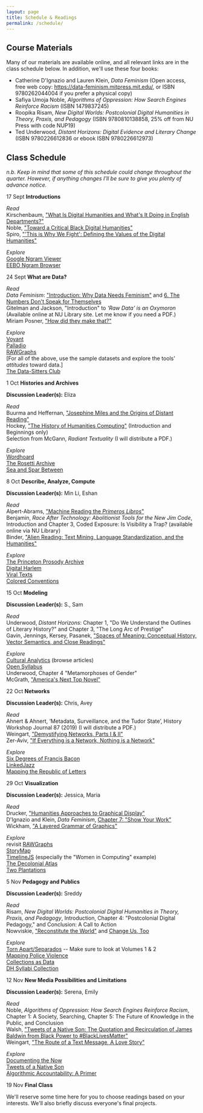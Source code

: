 ```yaml
---
layout: page
title: Schedule & Readings
permalink: /schedule/
---
```


## Course Materials

Many of our materials are available online, and all relevant links are in the class schedule below. In addition, we'll use these four books:

- Catherine D'Ignazio and Lauren Klein, *Data Feminism* (Open access, free web copy: https://data-feminism.mitpress.mit.edu/, or ISBN 9780262044004 if you prefer a physical copy)
- Safiya Umoja Noble, *Algorithms of Oppression: How Search Engines Reinforce Racism* (ISBN 1479837245)
- Roopika Risam, *New Digital Worlds: Postcolonial Digital Humanities in Theory, Praxis, and Pedagogy* (ISBN 9780810138858, 25% off from NU Press with code NUP19)
- Ted Underwood, *Distant Horizons: Digital Evidence and Literary Change* (ISBN 9780226612836 or ebook ISBN 9780226612973)


## Class Schedule

*n.b. Keep in mind that some of this schedule could change throughout the quarter. However, if anything changes I'll be sure to give you plenty of advance notice.*

17 Sept  **Introductions**

*Read*  
Kirschenbaum, ["What Is Digital Humanities and What's It Doing in English Departments?"](https://dhdebates.gc.cuny.edu/read/untitled-88c11800-9446-469b-a3be-3fdb36bfbd1e/section/f5640d43-b8eb-4d49-bc4b-eb31a16f3d06#ch01)  
Noble, ["Toward a Critical Black Digital Humanities"](https://dhdebates.gc.cuny.edu/read/untitled-f2acf72c-a469-49d8-be35-67f9ac1e3a60/section/5aafe7fe-db7e-4ec1-935f-09d8028a2687#ch02)  
Spiro, ["'This is Why We Fight': Defining the Values of the Digital Humanities"](https://dhdebates.gc.cuny.edu/read/untitled-88c11800-9446-469b-a3be-3fdb36bfbd1e/section/9e014167-c688-43ab-8b12-0f6746095335)  

*Explore*  
[Google Ngram Viewer](https://books.google.com/ngrams)  
[EEBO Ngram Browser](https://earlyprint.org/lab/tool_ngram_browser.html)  

24 Sept  **What are Data?**

*Read*  
*Data Feminism*: ["Introduction: Why Data Needs Feminism"](https://data-feminism.mitpress.mit.edu/pub/frfa9szd/release/3) and [6. The Numbers Don't Speak for Themselves](https://data-feminism.mitpress.mit.edu/pub/czq9dfs5/release/2)  
Gitelman and Jackson, "Introduction" to *'Raw Data' is an Oxymoron* (Available online at NU Library site. Let me know if you need a PDF.)  
Miriam Posner, ["How did they make that?"](http://miriamposner.com/blog/how-did-they-make-that/)  

*Explore*  
[Voyant](https://voyant-tools.org/)  
[Palladio](http://hdlab.stanford.edu/projects/palladio/)  
[RAWGraphs](https://rawgraphs.io/)  
[For all of the above, use the sample datasets and explore the tools' *attitudes* toward data.]  
[The Data-Sitters Club](https://datasittersclub.github.io/site/)  

1 Oct  **Histories and Archives**

**Discussion Leader(s):** Eliza

*Read*  
Buurma and Heffernan, ["Josephine Miles and the Origins of Distant Reading"](https://modernismmodernity.org/forums/posts/search-and-replace)  
Hockey, ["The History of Humanities Computing"](http://www.digitalhumanities.org/companion/view?docId=blackwell/9781405103213/9781405103213.xml&chunk.id=ss1-2-1) (Introduction and Beginnings only)  
Selection from McGann, *Radiant Textuality* (I will distribute a PDF.)  

*Explore*  
[Wordhoard](http://wordhoard.northwestern.edu/userman/index.html)  
[The Rosetti Archive](http://www.rossettiarchive.org/index.html)  
[Sea and Spar Between](https://nickm.com/montfort_strickland/sea_and_spar_between/)  

8 Oct  **Describe, Analyze, Compute**  

**Discussion Leader(s):** Min Li, Eshan

*Read*  
Alpert-Abrams, ["Machine Reading the *Primeros Libros*"](http://www.digitalhumanities.org/dhq/vol/10/4/000268/000268.html)  
Benjamin, *Race After Technology: Abolitionist Tools for the New Jim Code*, Introduction and Chapter 3, Coded Exposure: Is Visibility a Trap? (available online via NU Library)  
Binder, ["Alien Reading: Text Mining, Language Standardization, and the Humanities"](https://dhdebates.gc.cuny.edu/read/untitled/section/4b276a04-c110-4cba-b93d-4ded8fcfafc9#ch18)  

*Explore*  
[The Princeton Prosody Archive](https://prosody.princeton.edu/)  
[Digital Harlem](http://digitalharlem.org/)  
[Viral Texts](https://viraltexts.org/)  
[Colored Conventions](https://coloredconventions.org/)  

15 Oct  **Modeling**

**Discussion Leader(s):** S., Sam

*Read*  
Underwood, *Distant Horizons*: Chapter 1, "Do We Understand the Outlines of Literary History?" and Chapter 3, "The Long Arc of Prestige"  
Gavin, Jennings, Kersey, Pasanek, ["Spaces of Meaning: Conceptual History, Vector Semantics, and Close Readings"](https://dhdebates.gc.cuny.edu/read/untitled-f2acf72c-a469-49d8-be35-67f9ac1e3a60/section/4ce82b33-120f-423f-ba4c-40620913b305)  
  
*Explore*  
[Cultural Analytics](https://culturalanalytics.org/) (browse articles)  
[Open Syllabus](https://opensyllabus.org/)  
Underwood, Chapter 4 "Metamorphoses of Gender"  
McGrath, ["America's Next Top Novel"](https://post45.org/2020/04/americas-next-top-novel/)  

22 Oct  **Networks**

**Discussion Leader(s):** Chris, Avey

*Read*  
Ahnert & Ahnert, ‘Metadata, Surveillance, and the Tudor State’, History Workshop Journal 87 (2019) (I will distribute a PDF.)  
Weingart, ["Demystifying Networks, Parts I & II"](http://journalofdigitalhumanities.org/1-1/demystifying-networks-by-scott-weingart/)  
Zer-Aviv, ["If Everything is a Network, Nothing is a Network"](https://visualisingadvocacy.org/node/739.html)  

*Explore*  
[Six Degrees of Francis Bacon](http://sixdegreesoffrancisbacon.com/)  
[LinkedJazz](https://linkedjazz.org/)  
[Mapping the Republic of Letters](http://republicofletters.stanford.edu/)  

29 Oct  **Visualization**  

**Discussion Leader(s):** Jessica, Maria

*Read*  
Drucker, ["Humanities Approaches to Graphical Display"](http://digitalhumanities.org/dhq/vol/5/1/000091/000091.html)  
D'Ignazio and Klein, *Data Feminism*, [Chapter 7: "Show Your Work"](https://data-feminism.mitpress.mit.edu/pub/0vgzaln4/release/2)  
Wickham, ["A Layered Grammar of Graphics"](http://byrneslab.net/classes/biol607/readings/wickham_layered-grammar.pdf)  

*Explore*  
revisit [RAWGraphs](https://rawgraphs.io/)  
[StoryMap](https://storymap.knightlab.com/)  
[TimelineJS](https://timeline.knightlab.com/) (especially the "Women in Computing" example)  
[The Decolonial Atlas](https://decolonialatlas.wordpress.com/)  
[Two Plantations](http://twoplantations.com/)  

5 Nov  **Pedagogy and Publics**  

**Discussion Leader(s):** Sreddy

*Read*  
Risam, *New Digital Worlds: Postcolonial Digital Humanities in Theory, Praxis, and Pedagogy*, Introduction, Chapter 4: "Postcolonial Digital Pedagogy," and Conclusion: A Call to Action  
Nowviskie, ["Reconstitute the World"](http://nowviskie.org/2018/reconstitute-the-world/) and [Change Us, Too](http://nowviskie.org/2019/change-us-too/)  

*Explore*  
[Torn Apart/Separados](http://xpmethod.columbia.edu/torn-apart/volume/1/index) -- Make sure to look at Volumes 1 & 2  
[Mapping Police Violence](https://mappingpoliceviolence.org/)  
[Collections as Data](https://collectionsasdata.github.io/)  
[DH Syllabi Collection](/dh2020/credits)  
  
12 Nov  **New Media Possibilities and Limitations**

**Discussion Leader(s):** Serena, Emily

*Read*  
Noble, *Algorithms of Oppression: How Search Engines Reinforce Racism*, Chapter 1: A Society, Searching, Chapter 5: The Future of Knowledge in the Public, and Conclusion  
Walsh, ["Tweets of a Native Son: The Quotation and Recirculation of James Baldwin from Black Power to #BlackLivesMatter"](https://muse-jhu-edu.turing.library.northwestern.edu/article/704336)  
Weingart, ["The Route of a Text Message, A Love Story"](https://www.vice.com/en_us/article/kzdn8n/the-route-of-a-text-message-a-love-story)  

*Explore*  
[Documenting the Now](https://www.docnow.io/)  
[Tweets of a Native Son](https://tweetsofanativeson.com/)  
[Algorithmic Accountability: A Primer](https://datasociety.net/library/algorithmic-accountability-a-primer/)  

19 Nov  **Final Class**  
  
We'll reserve some time here for you to choose readings based on your interests. We'll also briefly discuss everyone's final projects.  


